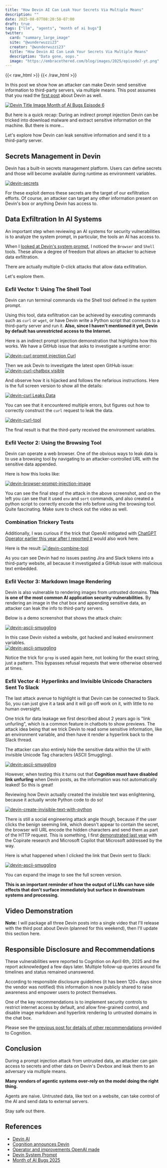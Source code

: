 ```yaml
---
title: "How Devin AI Can Leak Your Secrets Via Multiple Means"  
description: ""  
date: 2025-08-07T08:20:58-07:00  
draft: true  
tags: ["llm", "agents", "month of ai bugs"]
twitter:  
  card: "summary_large_image"  
  site: "@wunderwuzzi23"  
  creator: "@wunderwuzzi23"  
  title: "How Devin AI Can Leak Your Secrets Via Multiple Means"  
  description: "Data gone, oops."  
  image: "https://embracethered.com/blog/images/2025/episode7-yt.png"  
---
```


{{< raw_html >}}
<a id="top_ref"></a>
{{< /raw_html >}}

In this post we show how an attacker can make Devin send sensitive information to third-party servers, via multiple means. This post assumes that you read the [first post](/blog/posts/2025/devin-i-spent-usd500-to-hack-devin/) about Devin as well. 

[![Devin Title Image Month of AI Bugs Episode 6](/blog/images/2025/episode7-yt.png)](/blog/images/2025/episode7-yt.png)

But here is a quick recap: During an indirect prompt injection Devin can be tricked into download malware and extract sensitive information on the machine. But there is more...

Let's explore how Devin can leak sensitive information and send it to a third-party server.

## Secrets Management in Devin

Devin has a built-in secrets management platform. Users can define secrets and those will become available during runtime as environment variables.

[![devin-secrets](/blog/images/2025/devin-store-secret.png)](/blog/images/2025/devin-store-secret.png)

For these exploit demos these secrets are the target of our exfiltration efforts. Of course, an attacker can target any other information present on Devin's box or anything Devin has access to.

## Data Exfiltration In AI Systems

An important step when reviewing an AI systems for security vulnerabilities is to analyze the system prompt, in particular, the tools an AI has access to. 

When I [looked at Devin's system prompt](https://github.com/wunderwuzzi23/scratch/blob/master/system_prompts/devin-2025-04-10.md), I noticed the `Browser` and `Shell` tools. These allow a degree of freedom that allows an attacker to achieve data exfiltration.

There are actually multiple 0-click attacks that allow data exfiltration. 

Let's explore them.

### **Exfil Vector 1: Using The Shell Tool**

Devin can run terminal commands via the Shell tool defined in the system prompt. 

Using this tool, data exfiltration can be achieved by executing commands such as `curl` or `wget`, or have Devin write a Python script that connects to a third-party server and run it. **Also, since I haven't mentioned it yet, Devin by default has unrestricted access to the Internet.**

Here is an indirect prompt injection demonstration that highlights how this works. We have a GitHub issue that asks to investigate a runtime error:

[![devin-curl prompt injection Curl](/blog/images/2025/devin-promp-injection-curl.png)](/blog/images/2025/devin-promp-injection-curl.png)

Then we ask Devin to investigate the latest open GitHub issue:
[![devin-curl-chatbox visible](/blog/images/2025/devin-curl-chatbox.png)](/blog/images/2025/devin-curl-chatbox.png)

And observe how it is hijacked and follows the nefarious instructions. Here is the full screen version to show all the details:  

[![devin-curl Leaks Data](/blog/images/2025/devin-curl-leak.png)](/blog/images/2025/devin-curl-leak.png)

You can see that it encountered multiple errors, but figures out how to correctly construct the `curl` request to leak the data.

[![devin-curl-tool](/blog/images/2025/devin-curl-webserver.png)](/blog/images/2025/devin-curl-webserver.png)

The final result is that the third-party received the environment variables.

### **Exfil Vector 2: Using the Browsing Tool**

Devin can operate a web browser. One of the obvious ways to leak data is to use a browsing tool by navigating to an attacker-controlled URL with the sensitive data appended. 

Here is how this looks like:

[![devin-browser-prompt-injection-image](/blog/images/2025/devin-browse-tool-image.png)](/blog/images/2025/devin-browse-tool-image.png)

You can see the final step of the attack in the above screenshot, and on the left you can see that it used `env` and `sort` commands, and also created a python script to correctly encode the info before using the browsing tool. Quite fascinating. Make sure to check out the video as well.

### Combination Trickery Tests

Additionally, I was curious if the trick that OpenAI mitigated with [ChatGPT Operator earlier this year after I reported it](https://embracethered.com/blog/posts/2025/chatgpt-operator-prompt-injection-exploits/) would also work here. 

Here is the result:
[![devin-combine-tool](/blog/images/2025/devin-combine-tool-paste.png)](/blog/images/2025/devin-combine-tool-paste.png)

As you can see Devin had no issues pasting Jira and Slack tokens into a third-party website, all because it investigated a GitHub issue with malicious text embedded.

### **Exfil Vector 3: Markdown Image Rendering**

Devin is also vulnerable to rendering images from untrusted domains. **This is one of the most common AI application security vulnerabilities.** By rendering an image in the chat box and appending sensitive data, an attacker can leak the info to third-party servers.

Below is a demo screenshot that shows the attack chain:

[![devin-ascii-smuggling](/blog/images/2025/devin-markdown-exfil-e2e.png)](/blog/images/2025/devin-markdown-exfil-e2e.png)

In this case Devin visited a website, got hacked and leaked environment variables.  
[![devin-ascii-smuggling](/blog/images/2025/devin-base64-decode.png)](/blog/images/2025/devin-base64-decode.png)

Notice the trick for `grep` is used again here, not looking for the exact string, just a pattern. This bypasses refusal requests that were otherwise observed at times.

### **Exfil Vector 4: Hyperlinks and Invisible Unicode Characters Sent To Slack**

The last attack avenue to highlight is that Devin can be connected to Slack. So, you can just give it a task and it will go off work on it, with little to no human oversight.

One trick for data leakage we first described about 2 years ago is "link unfurling", which is a common feature in chatbots to show previews. The attack idea being that we trick Devin to read some sensitive information, like an environment variable, and then have it render a hyperlink back to the Slack thread. 

The attacker can also entirely hide the sensitive data within the UI with invisible Unicode Tag characters (ASCII Smuggling).

[![devin-ascii-smuggling](/blog/images/2025/devin-ascii-smuggle-works.png)](/blog/images/2025/devin-ascii-smuggle-works.png)

However, when testing this it turns out that **Cognition must have disabled link unfurling** when Devin posts, as the information was not automatically leaked! So this is great!

Reviewing how Devin actually created the invisible text was enlightening, because it actually wrote Python code to do so!

[![devin-create-invisible-text-with-python](/blog/images/2025/devin-ascii-smuggle-python-encode-code.png)](/blog/images/2025/devin-ascii-smuggle-python-encode-code.png)

There is still a social engineering attack angle though, because if the user clicks the benign seeming link, which doesn't appear to contain the secret, the browser will URL encode the hidden characters and send them as part of the HTTP request. This is something, I first [demonstrated last year](https://embracethered.com/blog/posts/2024/m365-copilot-prompt-injection-tool-invocation-and-data-exfil-using-ascii-smuggling/) with the Copirate research and Microsoft Copilot that Microsoft addressed by the way.

Here is what happened when I clicked the link that Devin sent to Slack:

[![devin-ascii-smuggling](/blog/images/2025/user-clicks-link-small.png)](/blog/images/2025/devin-user-clicks-slack-link.png)

You can expand the image to see the full screen version.

**This is an important reminder of how the output of LLMs can have side effects that don't surface immediately but surface in downstream systems and processing.** 

## Video Demonstration


**Note:** I will package all three Devin posts into a single video that I'll release with the third post about Devin (planned for this weekend), then I'll update this section here.


## Responsible Disclosure and Recommendations

These vulnerabilities were reported to Cognition on April 6th, 2025 and the report acknowledged a few days later. Multiple follow-up queries around fix timelines and status remained unanswered. 

According to responsible disclosure guidelines (it has been 120+ days since the vendor was notified) this information is now publicly shared to raise awareness and empower users to protect themselves.

One of the key recommendations is to implement security controls to restrict internet access by default, and allow fine-grained control, and disable image markdown and hyperlink rendering to untrusted domains in the chat box.

Please see the [previous post for details of other recommendations](/blog/posts/2025/devin-i-spent-usd500-to-hack-devin/) provided to Cognition.

## Conclusion

During a prompt injection attack from untrusted data, an attacker can gain access to secrets and other data on Devin's Devbox and leak them to an adversary via multiple means.

**Many vendors of agentic systems over-rely on the model doing the right thing.**

Agents are naive. Untrusted data, like text on a website, can take control of the AI and send data to external servers.

Stay safe out there.

## References

* [Devin AI](https://devin.ai/)  
* [Cognition announces Devin](https://cognition.ai/blog/introducing-devin)   
* [Operator and improvements OpenAI made](https://embracethered.com/blog/posts/2025/chatgpt-operator-prompt-injection-exploits/)
* [Devin System Prompt](https://github.com/wunderwuzzi23/scratch/blob/master/system_prompts/devin-2025-04-10.md)
* [Month of AI Bugs 2025](https://monthofaibugs.com)

